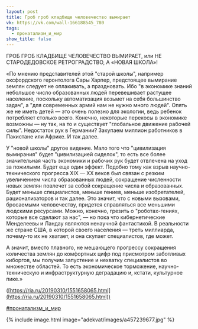 ```yaml
---
layout: post
title: Гроб гроб кладбище человечество вымирает
vk: https://vk.com/wall-166188545_780
tags:
  - пронатализм_и_мир
show_title: false
---
```

ГРОБ ГРОБ КЛАДБИЩЕ ЧЕЛОВЕЧЕСТВО ВЫМИРАЕТ,
или НЕ СТАРОДЕДОВСКОЕ РЕТРОГРАДСТВО, А «НОВАЯ ШКОЛА»!

«По мнению представителей этой "старой школы", например оксфордского геронтолога Сары Харпер, предстоящее вымирание землян следует не оплакивать, а праздновать. Ибо "в экономике знаний небольшое число образованных людей перевешивает растущее население, поскольку автоматизация возьмет на себя большинство задач", а "для современных армий нам не нужно много людей". Опять же не иметь детей — это очень полезно для экологии, ведь ребенок потребляет столько всего. Конечно, некоторые перекосы в экономике возможны — ну так, на то и существует "глобальное движение рабочей силы". Недостаток рук в Германии? Закупаем миллион работников в Пакистане или Африке. И так далее.

У "новой школы" другое видение. Мало того что "цивилизация вымирания" будет "цивилизацией сиделок", то есть все более значительная часть экономики и рабочих рук будет отвлечена на уход за пожилыми. Будет еще один эффект. Подобно тому как взрыв научно-технического прогресса XIX — XX веков был связан с резким увеличением числа образованных людей, сокращение численности новых землян повлечет за собой сокращение числа и образованных. Будет меньше специалистов, меньше гениев, меньше изобретателей, рационализаторов и так далее. Это значит, что с новыми вызовами, бросаемыми человечеству, придется справляться все меньшими людскими ресурсами. Можно, конечно, грезить о "роботах-гениях, которые все сделают за нас", — но пока что кибернетические Менделеевы и Ландау являются ненаучной фантастикой. В реальности же стране США, в которой своего населения — треть миллиарда, почему-то их не хватает, и она скупает специалистов, где может.

А значит, вместо плавного, не мешающего прогрессу сокращения количества землян до комфортных цифр под присмотром заботливых киборгов, мы получим запустение и нехватку специалистов во множестве областей. То есть экономическое торможение, научно-техническую и инфраструктурную деградацию и, кстати, культурное пике.»

([https://ria.ru/20190310/1551658065.html](https://ria.ru/20190310/1551658065.html))

[#пронатализм_и_мир](poisk.html#пронатализм_и_мир)

{% include image.html image="adekvat/images/a457239677.jpg" %}